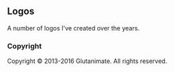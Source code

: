 ## Logos

A number of logos I've created over the years.

### Copyright

Copyright © 2013-2016 Glutanimate. All rights reserved.
